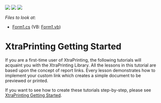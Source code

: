 <!-- default badges list -->
![](https://img.shields.io/endpoint?url=https://codecentral.devexpress.com/api/v1/VersionRange/128597797/22.2.2%2B)
[![](https://img.shields.io/badge/Open_in_DevExpress_Support_Center-FF7200?style=flat-square&logo=DevExpress&logoColor=white)](https://supportcenter.devexpress.com/ticket/details/E161)
[![](https://img.shields.io/badge/📖_How_to_use_DevExpress_Examples-e9f6fc?style=flat-square)](https://docs.devexpress.com/GeneralInformation/403183)
<!-- default badges end -->
<!-- default file list -->
*Files to look at*:

* [Form1.cs](./CS/Form1.cs) (VB: [Form1.vb](./VB/Form1.vb))
<!-- default file list end -->
# XtraPrinting Getting Started


<p>If you are a first-time user of XtraPrinting, the following tutorials will acquaint you with the XtraPrinting Library. All the lessons in this tutorial are based upon the concept of report links. Every lesson demonstrates how to implement your custom link which creates a simple document to be previewed or printed.</p><p>If you want to see how to create these tutorials step-by-step, please see <a href="http://devexpress.com/Help/Content.aspx?help=XtraPrinting&document=CustomDocument99.htm">XtraPrinting Getting Started</a>.</p>

<br/>


